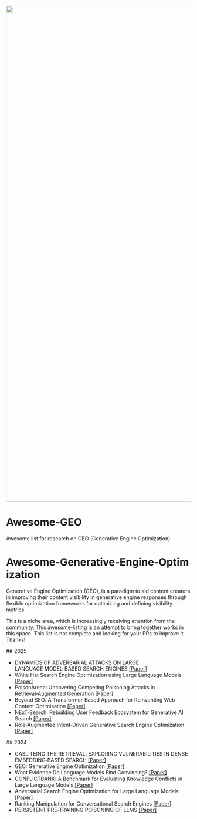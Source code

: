 <p align="center">
  <img width="1352" alt="Screen Shot 2024-11-18 at 0 50 11" src="https://github.com/user-attachments/assets/559a07af-f9c4-4503-9ad3-dca7e44d5545">
</p>

# Awesome‑GEO
Awesome list for research on GEO (Generative Engine Optimization).

# Awesome‑Generative‑Engine‑Optimization  
Generative Engine Optimization (GEO), is a paradigm to aid content creators in improving their content visibility in generative engine responses through flexible optimization frameworks for optimizing and defining visibility metrics.

This is a niche area, which is increasingly receiving attention from the community. This awesome‑listing is an attempt to bring together works in this space. This list is not complete and looking for your PRs to improve it. Thanks!

## 2025
- DYNAMICS OF ADVERSARIAL ATTACKS ON LARGE  
  LANGUAGE MODEL‑BASED SEARCH ENGINES [[Paper]](https://arxiv.org/pdf/2501.00745)
- White Hat Search Engine Optimization using Large Language Models [[Paper]](https://arxiv.org/abs/2502.07315) 
- PoisonArena: Uncovering Competing Poisoning Attacks in Retrieval‑Augmented Generation [[Paper]](https://arxiv.org/abs/2505.12574)
- Beyond SEO: A Transformer‑Based Approach for Reinventing Web Content Optimisation [[Paper]](https://chatpaper.com/chatpaper/paper/158775)
- NExT‑Search: Rebuilding User Feedback Ecosystem for Generative AI Search [[Paper]](https://arxiv.org/abs/2505.14680)
- Role‑Augmented Intent‑Driven Generative Search Engine Optimization [[Paper]](https://arxiv.org/abs/2508.11158)

## 2024
- GASLITEING THE RETRIEVAL: EXPLORING VULNERABILITIES IN DENSE EMBEDDING‑BASED SEARCH [[Paper]](https://arxiv.org/pdf/2412.20953)
- GEO: Generative Engine Optimization [[Paper]](https://arxiv.org/pdf/2311.09735)
- What Evidence Do Language Models Find Convincing? [[Paper]](https://arxiv.org/html/2402.11782v1)
- CONFLICTBANK: A Benchmark for Evaluating Knowledge Conflicts in Large Language Models [[Paper]](https://arxiv.org/abs/2408.12076)
- Adversarial Search Engine Optimization for Large Language Models [[Paper]](https://arxiv.org/abs/2406.18382)
- Ranking Manipulation for Conversational Search Engines [[Paper]](https://arxiv.org/abs/2406.03589)
- PERSISTENT PRE‑TRAINING POISONING OF LLMS [[Paper]](https://arxiv.org/abs/2410.13722)

